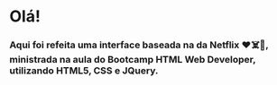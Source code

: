 # Olá! 

### Aqui foi refeita uma interface baseada na da Netflix ❤️☠️🤖, ministrada na aula do Bootcamp HTML Web Developer, utilizando HTML5, CSS e JQuery.

